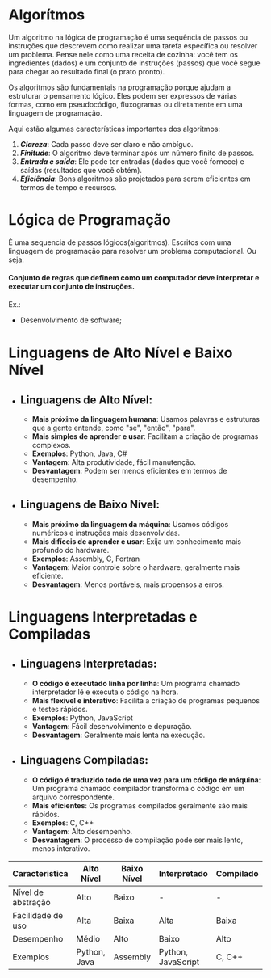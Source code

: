 # Algorítmos

Um algoritmo na lógica de programação é uma sequência de passos ou instruções que descrevem como realizar uma tarefa específica ou resolver um problema. Pense nele como uma receita de cozinha: você tem os ingredientes (dados) e um conjunto de instruções (passos) que você segue para chegar ao resultado final (o prato pronto).

Os algoritmos são fundamentais na programação porque ajudam a estruturar o pensamento lógico. Eles podem ser expressos de várias formas, como em pseudocódigo, fluxogramas ou diretamente em uma linguagem de programação.

Aqui estão algumas características importantes dos algoritmos:

1. ***Clareza***: Cada passo deve ser claro e não ambíguo.
2. ***Finitude***: O algoritmo deve terminar após um número finito de passos.
3. ***Entrada e saída***: Ele pode ter entradas (dados que você fornece) e saídas (resultados que você obtém).
4. ***Eficiência***: Bons algoritmos são projetados para serem eficientes em termos de tempo e recursos.

# Lógica de Programação

É uma sequencia de passos lógicos(algoritmos). Escritos com uma linguagem de programação para resolver um problema computacional. Ou seja:

#### Conjunto de regras que definem como um computador deve interpretar e executar um conjunto de instruções.

Ex.:
- Desenvolvimento de software;

# Linguagens de Alto Nível e Baixo Nível

- ## Linguagens de Alto Nível:

  - **Mais próximo da linguagem humana**: Usamos palavras e estruturas que a gente entende, como "se", "então", "para".
  - **Mais simples de aprender e usar**: Facilitam a criação de programas complexos.
  - **Exemplos**: Python, Java, C#
  - **Vantagem**: Alta produtividade, fácil manutenção.
  - **Desvantagem**: Podem ser menos eficientes em termos de desempenho.

- ## Linguagens de Baixo Nível:

  - **Mais próximo da linguagem da máquina**: Usamos códigos numéricos e instruções mais desenvolvidas.
  - **Mais difíceis de aprender e usar**: Exija um conhecimento mais profundo do hardware.
  - **Exemplos**: Assembly, C, Fortran
  - **Vantagem**: Maior controle sobre o hardware, geralmente mais eficiente.
  - **Desvantagem**: Menos portáveis, mais propensos a erros.

# Linguagens Interpretadas e Compiladas

- ## Linguagens Interpretadas:

  - **O código é executado linha por linha**: Um programa chamado interpretador lê e executa o código na hora.
  - **Mais flexível e interativo**: Facilita a criação de programas pequenos e testes rápidos.
  - **Exemplos**: Python, JavaScript
  - **Vantagem**: Fácil desenvolvimento e depuração.
  - **Desvantagem**: Geralmente mais lenta na execução.

- ## Linguagens Compiladas:

  - **O código é traduzido todo de uma vez para um código de máquina**: Um programa chamado compilador transforma o código em um arquivo correspondente.
  - **Mais eficientes**: Os programas compilados geralmente são mais rápidos.
  - **Exemplos**: C, C++
  - **Vantagem**: Alto desempenho.
  - **Desvantagem**: O processo de compilação pode ser mais lento, menos interativo.

|**Caracteristica**| **Alto Nível**|	**Baixo Nível**|	**Interpretado**|	**Compilado**|
|--------|-------------|-----------|--------|----------|
|Nível de abstração|	Alto|	Baixo|	-|	-|  
|Facilidade de uso|	Alta|	Baixa|	Alta|	Baixa|
|Desempenho|	Médio|	Alto|	Baixo|	Alto|
|Exemplos|	Python, Java|Assembly|Python, JavaScript|C, C++|